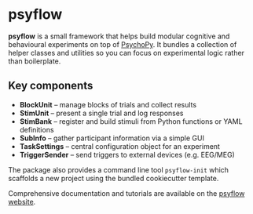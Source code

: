 # psyflow

**psyflow** is a small framework that helps build modular cognitive and
behavioural experiments on top of
[PsychoPy](https://www.psychopy.org/).  It bundles a collection of helper
classes and utilities so you can focus on experimental logic rather than
boilerplate.

## Key components

- **BlockUnit** – manage blocks of trials and collect results
- **StimUnit** – present a single trial and log responses
- **StimBank** – register and build stimuli from Python functions or YAML
  definitions
- **SubInfo** – gather participant information via a simple GUI
- **TaskSettings** – central configuration object for an experiment
- **TriggerSender** – send triggers to external devices (e.g. EEG/MEG)

The package also provides a command line tool `psyflow-init` which
scaffolds a new project using the bundled cookiecutter template.

Comprehensive documentation and tutorials are available on the
[psyflow website](https://taskbeacon.github.io/psyflow/).



